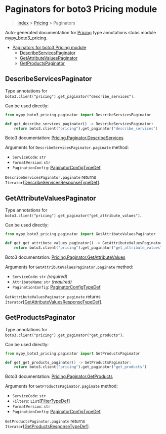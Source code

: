 # Paginators for boto3 Pricing module

> [Index](..) > [Pricing](.) > Paginators

Auto-generated documentation for
[Pricing](https://boto3.amazonaws.com/v1/documentation/api/1.17.78/reference/services/pricing.html#Pricing)
type annotations stubs module
[mypy_boto3_pricing](https://pypi.org/project/mypy-boto3-pricing/).

- [Paginators for boto3 Pricing module](#paginators-for-boto3-pricing-module)
  - [DescribeServicesPaginator](#describeservicespaginator)
  - [GetAttributeValuesPaginator](#getattributevaluespaginator)
  - [GetProductsPaginator](#getproductspaginator)

## DescribeServicesPaginator

Type annotations for
`boto3.client("pricing").get_paginator("describe_services")`.

Can be used directly:

```python
from mypy_boto3_pricing.paginator import DescribeServicesPaginator

def get_describe_services_paginator() -> DescribeServicesPaginator:
    return boto3.client("pricing").get_paginator("describe_services")
```

Boto3 documentation:
[Pricing.Paginator.DescribeServices](https://boto3.amazonaws.com/v1/documentation/api/1.17.78/reference/services/pricing.html#Pricing.Paginator.DescribeServices)

Arguments for `DescribeServicesPaginator.paginate` method:

- `ServiceCode`: `str`
- `FormatVersion`: `str`
- `PaginationConfig`:
  [PaginatorConfigTypeDef](./type_defs.md#paginatorconfigtypedef)

`DescribeServicesPaginator.paginate` returns
`Iterator`\[[DescribeServicesResponseTypeDef](./type_defs.md#describeservicesresponsetypedef)\].

## GetAttributeValuesPaginator

Type annotations for
`boto3.client("pricing").get_paginator("get_attribute_values")`.

Can be used directly:

```python
from mypy_boto3_pricing.paginator import GetAttributeValuesPaginator

def get_get_attribute_values_paginator() -> GetAttributeValuesPaginator:
    return boto3.client("pricing").get_paginator("get_attribute_values")
```

Boto3 documentation:
[Pricing.Paginator.GetAttributeValues](https://boto3.amazonaws.com/v1/documentation/api/1.17.78/reference/services/pricing.html#Pricing.Paginator.GetAttributeValues)

Arguments for `GetAttributeValuesPaginator.paginate` method:

- `ServiceCode`: `str` *(required)*
- `AttributeName`: `str` *(required)*
- `PaginationConfig`:
  [PaginatorConfigTypeDef](./type_defs.md#paginatorconfigtypedef)

`GetAttributeValuesPaginator.paginate` returns
`Iterator`\[[GetAttributeValuesResponseTypeDef](./type_defs.md#getattributevaluesresponsetypedef)\].

## GetProductsPaginator

Type annotations for `boto3.client("pricing").get_paginator("get_products")`.

Can be used directly:

```python
from mypy_boto3_pricing.paginator import GetProductsPaginator

def get_get_products_paginator() -> GetProductsPaginator:
    return boto3.client("pricing").get_paginator("get_products")
```

Boto3 documentation:
[Pricing.Paginator.GetProducts](https://boto3.amazonaws.com/v1/documentation/api/1.17.78/reference/services/pricing.html#Pricing.Paginator.GetProducts)

Arguments for `GetProductsPaginator.paginate` method:

- `ServiceCode`: `str`
- `Filters`: `List`\[[FilterTypeDef](./type_defs.md#filtertypedef)\]
- `FormatVersion`: `str`
- `PaginationConfig`:
  [PaginatorConfigTypeDef](./type_defs.md#paginatorconfigtypedef)

`GetProductsPaginator.paginate` returns
`Iterator`\[[GetProductsResponseTypeDef](./type_defs.md#getproductsresponsetypedef)\].
